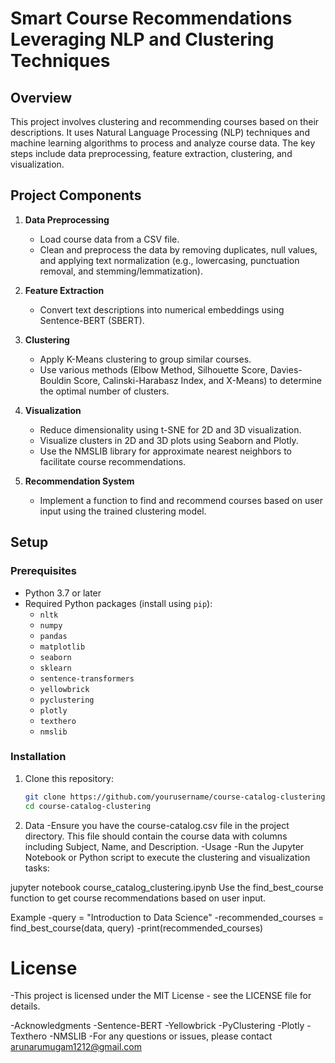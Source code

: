# Smart Course Recommendations Leveraging NLP and Clustering Techniques

## Overview

This project involves clustering and recommending courses based on their descriptions. It uses Natural Language Processing (NLP) techniques and machine learning algorithms to process and analyze course data. The key steps include data preprocessing, feature extraction, clustering, and visualization.

## Project Components

1. **Data Preprocessing**
   - Load course data from a CSV file.
   - Clean and preprocess the data by removing duplicates, null values, and applying text normalization (e.g., lowercasing, punctuation removal, and stemming/lemmatization).

2. **Feature Extraction**
   - Convert text descriptions into numerical embeddings using Sentence-BERT (SBERT).

3. **Clustering**
   - Apply K-Means clustering to group similar courses.
   - Use various methods (Elbow Method, Silhouette Score, Davies-Bouldin Score, Calinski-Harabasz Index, and X-Means) to determine the optimal number of clusters.

4. **Visualization**
   - Reduce dimensionality using t-SNE for 2D and 3D visualization.
   - Visualize clusters in 2D and 3D plots using Seaborn and Plotly.
   - Use the NMSLIB library for approximate nearest neighbors to facilitate course recommendations.

5. **Recommendation System**
   - Implement a function to find and recommend courses based on user input using the trained clustering model.

## Setup

### Prerequisites

- Python 3.7 or later
- Required Python packages (install using `pip`):
  - `nltk`
  - `numpy`
  - `pandas`
  - `matplotlib`
  - `seaborn`
  - `sklearn`
  - `sentence-transformers`
  - `yellowbrick`
  - `pyclustering`
  - `plotly`
  - `texthero`
  - `nmslib`

### Installation

1. Clone this repository:
   ```bash
   git clone https://github.com/yourusername/course-catalog-clustering.git
   cd course-catalog-clustering
2. Data
-Ensure you have the course-catalog.csv file in the project directory. This file should contain the course data with columns including Subject, Name, and Description.
-Usage
-Run the Jupyter Notebook or Python script to execute the clustering and visualization tasks:


jupyter notebook course_catalog_clustering.ipynb 
Use the find_best_course function to get course recommendations based on user input.

Example
-query = "Introduction to Data Science"
-recommended_courses = find_best_course(data, query)
-print(recommended_courses)

# License
-This project is licensed under the MIT License - see the LICENSE file for details.

-Acknowledgments
-Sentence-BERT
-Yellowbrick
-PyClustering
-Plotly
-Texthero
-NMSLIB
-For any questions or issues, please contact arunarumugam1212@gmail.com
